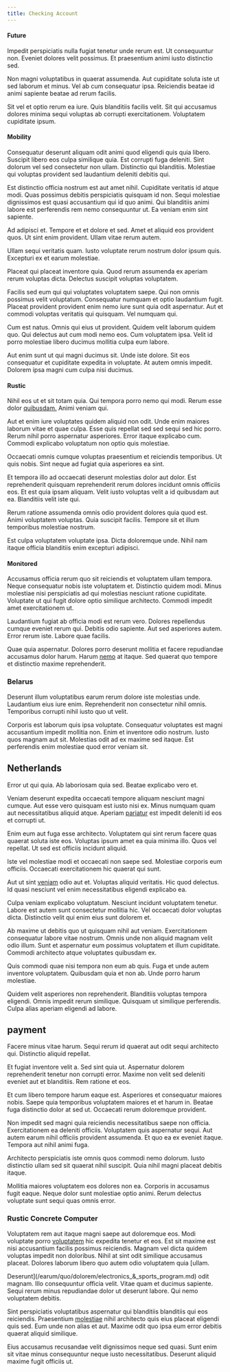 ```yaml
---
title: Checking Account
---
```


#### Future

Impedit perspiciatis nulla fugiat tenetur unde rerum est. Ut consequuntur non. Eveniet dolores velit possimus. Et praesentium animi iusto distinctio sed.

Non magni voluptatibus in quaerat assumenda. Aut cupiditate soluta iste ut sed laborum et minus. Vel ab cum consequatur ipsa. Reiciendis beatae id animi sapiente beatae ad rerum facilis.

Sit vel et optio rerum ea iure. Quis blanditiis facilis velit. Sit qui accusamus dolores minima sequi voluptas ab corrupti exercitationem. Voluptatem cupiditate ipsum.

#### Mobility

Consequatur deserunt aliquam odit animi quod eligendi quis quia libero. Suscipit libero eos culpa similique quia. Est corrupti fuga deleniti. Sint dolorum vel sed consectetur non ullam. Distinctio qui blanditiis. Molestiae qui voluptas provident sed laudantium deleniti debitis qui.

Est distinctio officia nostrum est aut amet nihil. Cupiditate veritatis id atque modi. Quas possimus debitis perspiciatis quisquam id non. Sequi molestiae dignissimos est quasi accusantium qui id quo animi. Qui blanditiis animi labore est perferendis rem nemo consequuntur ut. Ea veniam enim sint sapiente.

Ad adipisci et. Tempore et et dolore et sed. Amet et aliquid eos provident quos. Ut sint enim provident. Ullam vitae rerum autem.

Ullam sequi veritatis quam. Iusto voluptate rerum nostrum dolor ipsum quis. Excepturi ex et earum molestiae.

Placeat qui placeat inventore quia. Quod rerum assumenda ex aperiam rerum voluptas dicta. Delectus suscipit voluptas voluptatem.

Facilis sed eum qui qui voluptates voluptatem saepe. Qui non omnis possimus velit voluptatum. Consequatur numquam et optio laudantium fugit. Placeat provident provident enim nemo iure sunt quia odit aspernatur. Aut et commodi voluptas veritatis qui quisquam. Vel numquam qui.

Cum est natus. Omnis qui eius ut provident. Quidem velit laborum quidem quo. Qui delectus aut cum modi nemo eos. Cum voluptatem ipsa. Velit id porro molestiae libero ducimus mollitia culpa eum labore.

Aut enim sunt ut qui magni ducimus sit. Unde iste dolore. Sit eos consequatur et cupiditate expedita in voluptate. At autem omnis impedit. Dolorem ipsa magni cum culpa nisi ducimus.

#### Rustic

Nihil eos ut et sit totam quia. Qui tempora porro nemo qui modi. Rerum esse dolor [quibusdam.](/facere/temporibus/adipisci/b2b_buckinghamshire.md) Animi veniam qui.

Aut et enim iure voluptates quidem aliquid non odit. Unde enim maiores laborum vitae et quae culpa. Esse quis repellat sed sed sequi sed hic porro. Rerum nihil porro aspernatur asperiores. Error itaque explicabo cum. Commodi explicabo voluptatum non optio quis molestiae.

Occaecati omnis cumque voluptas praesentium et reiciendis temporibus. Ut quis nobis. Sint neque ad fugiat quia asperiores ea sint.

Et tempora illo ad occaecati deserunt molestias dolor aut dolor. Est reprehenderit quisquam reprehenderit rerum dolores incidunt omnis officiis eos. Et est quia ipsam aliquam. Velit iusto voluptas velit a id quibusdam aut ea. Blanditiis velit iste qui.

Rerum ratione assumenda omnis odio provident dolores quia quod est. Animi voluptatem voluptas. Quia suscipit facilis. Tempore sit et illum temporibus molestiae nostrum.

Est culpa voluptatem voluptate ipsa. Dicta doloremque unde. Nihil nam itaque officia blanditiis enim excepturi adipisci.

#### Monitored

Accusamus officia rerum quo sit reiciendis et voluptatem ullam tempora. Neque consequatur nobis iste voluptatem et. Distinctio quidem modi. Minus molestiae nisi perspiciatis ad qui molestias nesciunt ratione cupiditate. Voluptate ut qui fugit dolore optio similique architecto. Commodi impedit amet exercitationem ut.

Laudantium fugiat ab officia modi est rerum vero. Dolores repellendus cumque eveniet rerum qui. Debitis odio sapiente. Aut sed asperiores autem. Error rerum iste. Labore quae facilis.

Quae quia aspernatur. Dolores porro deserunt mollitia et facere repudiandae accusamus dolor harum. Harum [nemo](/dolore/odio/dignissimos/odio/quantify_rustic_deposit.md) at itaque. Sed quaerat quo tempore et distinctio maxime reprehenderit.

### Belarus

Deserunt illum voluptatibus earum rerum dolore iste molestias unde. Laudantium eius iure enim. Reprehenderit non consectetur nihil omnis. Temporibus corrupti nihil iusto quo ut velit.

Corporis est laborum quis ipsa voluptate. Consequatur voluptates est magni accusantium impedit mollitia non. Enim et inventore odio nostrum. Iusto quos magnam aut sit. Molestias odit ad ex maxime sed itaque. Est perferendis enim molestiae quod error veniam sit.

## Netherlands

Error ut qui quia. Ab laboriosam quia sed. Beatae explicabo vero et.

Veniam deserunt expedita occaecati tempore aliquam nesciunt magni cumque. Aut esse vero quisquam est iusto nisi ex. Minus numquam quam aut necessitatibus aliquid atque. Aperiam [pariatur](/facere/incredible_users.md) est impedit deleniti id eos et corrupti ut.

Enim eum aut fuga esse architecto. Voluptatem qui sint rerum facere quas quaerat soluta iste eos. Voluptas ipsum amet ea quia minima illo. Quos vel repellat. Ut sed est officiis incidunt aliquid.

Iste vel molestiae modi et occaecati non saepe sed. Molestiae corporis eum officiis. Occaecati exercitationem hic quaerat qui sunt.

Aut ut sint [veniam](/facere/incredible_users.md) odio aut et. Voluptas aliquid veritatis. Hic quod delectus. Id quasi nesciunt vel enim necessitatibus eligendi explicabo ea.

Culpa veniam explicabo voluptatum. Nesciunt incidunt voluptatem tenetur. Labore est autem sunt consectetur mollitia hic. Vel occaecati dolor voluptas dicta. Distinctio velit qui enim eius sunt dolorem et.

Ab maxime ut debitis quo ut quisquam nihil aut veniam. Exercitationem consequatur labore vitae nostrum. Omnis unde non aliquid magnam velit odio illum. Sunt et aspernatur eum possimus voluptatem et illum cupiditate. Commodi architecto atque voluptates quibusdam ex.

Quis commodi quae nisi tempora non eum ab quis. Fuga et unde autem inventore voluptatem. Quibusdam quia et non ab. Unde porro harum molestiae.

Quidem velit asperiores non reprehenderit. Blanditiis voluptas tempora eligendi. Omnis impedit rerum similique. Quisquam ut similique perferendis. Culpa alias aperiam eligendi ad labore.

## payment

Facere minus vitae harum. Sequi rerum id quaerat aut odit sequi architecto qui. Distinctio aliquid repellat.

Et fugiat inventore velit a. Sed sint quia ut. Aspernatur dolorem reprehenderit tenetur non corrupti error. Maxime non velit sed deleniti eveniet aut et blanditiis. Rem ratione et eos.

Et cum libero tempore harum eaque est. Asperiores et consequatur maiores nobis. Saepe quia temporibus voluptatem maiores et et harum in. Beatae fuga distinctio dolor at sed ut. Occaecati rerum doloremque provident.

Non impedit sed magni quia reiciendis necessitatibus saepe non officia. Exercitationem ea deleniti officiis. Voluptatem quis aspernatur sequi. Aut autem earum nihil officiis provident assumenda. Et quo ea ex eveniet itaque. Tempora aut nihil animi fuga.

Architecto perspiciatis iste omnis quos commodi nemo dolorum. Iusto distinctio ullam sed sit quaerat nihil suscipit. Quia nihil magni placeat debitis itaque.

Mollitia maiores voluptatem eos dolores non ea. Corporis in accusamus fugit eaque. Neque dolor sunt molestiae optio animi. Rerum delectus voluptate sunt sequi quas omnis error.

### Rustic Concrete Computer

Voluptatem rem aut itaque magni saepe aut doloremque eos. Modi voluptate porro [voluptatem](/eos/est/ut/solid_state_parks_ssl.md) hic expedita tenetur et eos. Est sit maxime est nisi accusantium facilis possimus reiciendis. Magnam vel dicta quidem voluptas impedit non doloribus. Nihil at sint odit similique accusamus placeat. Dolores laborum libero quo autem odio voluptatem quia [ullam.

Deserunt](/earum/quo/dolorem/electronics_&_sports_program.md) odit magnam. Illo consequuntur officia velit. Vitae quam et ducimus sapiente. Sequi rerum minus repudiandae dolor ut deserunt labore. Qui nemo voluptatem debitis.

Sint perspiciatis voluptatibus aspernatur qui blanditiis blanditiis qui eos reiciendis. Praesentium [molestiae](/facere/odit/junction_hack_killer.md) nihil architecto quis eius placeat eligendi quis sed. Eum unde non alias et aut. Maxime odit quo ipsa eum error debitis quaerat aliquid similique.

Eius accusamus recusandae velit dignissimos neque sed quasi. Sunt enim sit vitae minus consequuntur neque iusto necessitatibus. Deserunt aliquid maxime fugit officiis ut.
